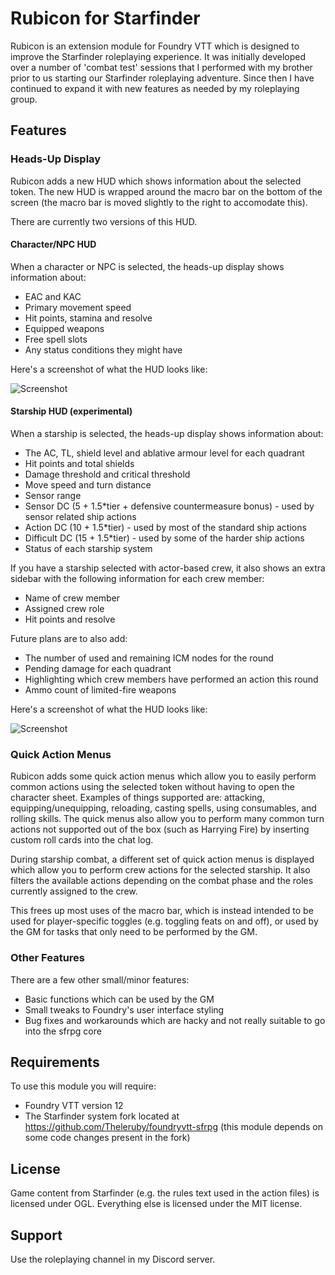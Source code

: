 # Rubicon for Starfinder

Rubicon is an extension module for Foundry VTT which is designed to improve the Starfinder roleplaying experience. It was initially developed over a number of 'combat test' sessions that I performed with my brother prior to us starting our Starfinder roleplaying adventure. Since then I have continued to expand it with new features as needed by my roleplaying group.

## Features

### Heads-Up Display

Rubicon adds a new HUD which shows information about the selected token. The new HUD is wrapped around the macro bar on the bottom of the screen (the macro bar is moved slightly to the right to accomodate this).

There are currently two versions of this HUD.

#### Character/NPC HUD

When a character or NPC is selected, the heads-up display shows information about:
 * EAC and KAC
 * Primary movement speed
 * Hit points, stamina and resolve
 * Equipped weapons
 * Free spell slots
 * Any status conditions they might have

Here's a screenshot of what the HUD looks like:

![Screenshot](https://stuff.theleruby.com/media/rubicon-character-hud.png)

#### Starship HUD (experimental)

When a starship is selected, the heads-up display shows information about:
 * The AC, TL, shield level and ablative armour level for each quadrant
 * Hit points and total shields
 * Damage threshold and critical threshold
 * Move speed and turn distance
 * Sensor range
 * Sensor DC (5 + 1.5*tier + defensive countermeasure bonus) - used by sensor related ship actions
 * Action DC (10 + 1.5*tier) - used by most of the standard ship actions
 * Difficult DC (15 + 1.5*tier) - used by some of the harder ship actions
 * Status of each starship system

If you have a starship selected with actor-based crew, it also shows an extra sidebar with the following information for each crew member:
 * Name of crew member
 * Assigned crew role
 * Hit points and resolve

Future plans are to also add:
 * The number of used and remaining ICM nodes for the round
 * Pending damage for each quadrant
 * Highlighting which crew members have performed an action this round
 * Ammo count of limited-fire weapons

Here's a screenshot of what the HUD looks like:

![Screenshot](https://stuff.theleruby.com/media/rubicon-starship-hud.png)

### Quick Action Menus

Rubicon adds some quick action menus which allow you to easily perform common actions using the selected token without having to open the character sheet. Examples of things supported are: attacking, equipping/unequipping, reloading, casting spells, using consumables, and rolling skills. The quick menus also allow you to perform many common turn actions not supported out of the box (such as Harrying Fire) by inserting custom roll cards into the chat log.

During starship combat, a different set of quick action menus is displayed which allow you to perform crew actions for the selected starship. It also filters the available actions depending on the combat phase and the roles currently assigned to the crew.

This frees up most uses of the macro bar, which is instead intended to be used for player-specific toggles (e.g. toggling feats on and off), or used by the GM for tasks that only need to be performed by the GM.

### Other Features

There are a few other small/minor features:

* Basic functions which can be used by the GM
* Small tweaks to Foundry's user interface styling
* Bug fixes and workarounds which are hacky and not really suitable to go into the sfrpg core

## Requirements
To use this module you will require:
- Foundry VTT version 12
- The Starfinder system fork located at https://github.com/Theleruby/foundryvtt-sfrpg (this module depends on some code changes present in the fork)

## License
Game content from Starfinder (e.g. the rules text used in the action files) is licensed under OGL. Everything else is licensed under the MIT license.

## Support
Use the roleplaying channel in my Discord server.
